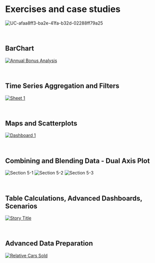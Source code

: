 # Exercises and case studies

![UC-afaa8ff3-ba2e-41fa-b32d-02288ff79a25](https://user-images.githubusercontent.com/106902757/173231733-85840fd6-9e70-4788-8722-be498a110b38.jpg)

&nbsp;
&nbsp;
## BarChart
<div class='tableauPlaceholder' id='viz1654585781692' style='position: relative'><noscript><a href='#'><img alt='Annual Bonus Analysis ' src='https:&#47;&#47;public.tableau.com&#47;static&#47;images&#47;Ta&#47;TableauTrainingSection-2&#47;AnnualBonusAnalysis&#47;1_rss.png' style='border: none' /></a></noscript><object class='tableauViz'  style='display:none;'><param name='host_url' value='https%3A%2F%2Fpublic.tableau.com%2F' /> <param name='embed_code_version' value='3' /> <param name='site_root' value='' /><param name='name' value='TableauTrainingSection-2&#47;AnnualBonusAnalysis' /><param name='tabs' value='no' /><param name='toolbar' value='yes' /><param name='static_image' value='https:&#47;&#47;public.tableau.com&#47;static&#47;images&#47;Ta&#47;TableauTrainingSection-2&#47;AnnualBonusAnalysis&#47;1.png' /> <param name='animate_transition' value='yes' /><param name='display_static_image' value='yes' /><param name='display_spinner' value='yes' /><param name='display_overlay' value='yes' /><param name='display_count' value='yes' /><param name='language' value='en-US' /></object></div>

&nbsp;
&nbsp;
## Time Series Aggregation and Filters
<div class='tableauPlaceholder' id='viz1654586364185' style='position: relative'><noscript><a href='#'><img alt='Sheet 1 ' src='https:&#47;&#47;public.tableau.com&#47;static&#47;images&#47;Ta&#47;TableauTrainingSection-3&#47;Sheet1&#47;1_rss.png' style='border: none' /></a></noscript><object class='tableauViz'  style='display:none;'><param name='host_url' value='https%3A%2F%2Fpublic.tableau.com%2F' /> <param name='embed_code_version' value='3' /> <param name='site_root' value='' /><param name='name' value='TableauTrainingSection-3&#47;Sheet1' /><param name='tabs' value='no' /><param name='toolbar' value='yes' /><param name='static_image' value='https:&#47;&#47;public.tableau.com&#47;static&#47;images&#47;Ta&#47;TableauTrainingSection-3&#47;Sheet1&#47;1.png' /> <param name='animate_transition' value='yes' /><param name='display_static_image' value='yes' /><param name='display_spinner' value='yes' /><param name='display_overlay' value='yes' /><param name='display_count' value='yes' /><param name='language' value='en-US' /></object></div>

&nbsp;
&nbsp;
## Maps and Scatterplots
<div class='tableauPlaceholder' id='viz1654708073707' style='position: relative'><noscript><a href='#'><img alt='Dashboard 1 ' src='https:&#47;&#47;public.tableau.com&#47;static&#47;images&#47;Ta&#47;TableauTrainingSection-4&#47;Dashboard1&#47;1_rss.png' style='border: none' /></a></noscript><object class='tableauViz'  style='display:none;'><param name='host_url' value='https%3A%2F%2Fpublic.tableau.com%2F' /> <param name='embed_code_version' value='3' /> <param name='site_root' value='' /><param name='name' value='TableauTrainingSection-4&#47;Dashboard1' /><param name='tabs' value='no' /><param name='toolbar' value='yes' /><param name='static_image' value='https:&#47;&#47;public.tableau.com&#47;static&#47;images&#47;Ta&#47;TableauTrainingSection-4&#47;Dashboard1&#47;1.png' /> <param name='animate_transition' value='yes' /><param name='display_static_image' value='yes' /><param name='display_spinner' value='yes' /><param name='display_overlay' value='yes' /><param name='display_count' value='yes' /><param name='language' value='en-US' /></object></div>

&nbsp;
&nbsp;
## Combining and Blending Data - Dual Axis Plot
![Section 5-1](https://user-images.githubusercontent.com/106902757/173031097-ab87e22f-b5de-4ab9-9e59-aa2681751d89.png)
![Section 5-2](https://user-images.githubusercontent.com/106902757/173031126-ee4b9717-eaf7-4693-b654-2567cabe5090.png)
![Section 5-3](https://user-images.githubusercontent.com/106902757/173031138-5afe1e7e-2862-41ec-a4cb-fb889b36a116.png)

&nbsp;
&nbsp;
## Table Calculations, Advanced Dashboards, Scenarios
<div class='tableauPlaceholder' id='viz1655035120081' style='position: relative'><noscript><a href='#'><img alt='Story Title ' src='https:&#47;&#47;public.tableau.com&#47;static&#47;images&#47;Ta&#47;TableauTrainingSection-6&#47;Story1&#47;1_rss.png' style='border: none' /></a></noscript><object class='tableauViz'  style='display:none;'><param name='host_url' value='https%3A%2F%2Fpublic.tableau.com%2F' /> <param name='embed_code_version' value='3' /> <param name='site_root' value='' /><param name='name' value='TableauTrainingSection-6&#47;Story1' /><param name='tabs' value='no' /><param name='toolbar' value='yes' /><param name='static_image' value='https:&#47;&#47;public.tableau.com&#47;static&#47;images&#47;Ta&#47;TableauTrainingSection-6&#47;Story1&#47;1.png' /> <param name='animate_transition' value='yes' /><param name='display_static_image' value='yes' /><param name='display_spinner' value='yes' /><param name='display_overlay' value='yes' /><param name='display_count' value='yes' /><param name='language' value='en-US' /></object></div>   

&nbsp;
&nbsp;
## Advanced Data Preparation
<div class='tableauPlaceholder' id='viz1655035168684' style='position: relative'><noscript><a href='#'><img alt='Relative Cars Sold ' src='https:&#47;&#47;public.tableau.com&#47;static&#47;images&#47;Ta&#47;TableauTrainingSection-7&#47;RelativeCarsSold&#47;1_rss.png' style='border: none' /></a></noscript><object class='tableauViz'  style='display:none;'><param name='host_url' value='https%3A%2F%2Fpublic.tableau.com%2F' /> <param name='embed_code_version' value='3' /> <param name='site_root' value='' /><param name='name' value='TableauTrainingSection-7&#47;RelativeCarsSold' /><param name='tabs' value='no' /><param name='toolbar' value='yes' /><param name='static_image' value='https:&#47;&#47;public.tableau.com&#47;static&#47;images&#47;Ta&#47;TableauTrainingSection-7&#47;RelativeCarsSold&#47;1.png' /> <param name='animate_transition' value='yes' /><param name='display_static_image' value='yes' /><param name='display_spinner' value='yes' /><param name='display_overlay' value='yes' /><param name='display_count' value='yes' /><param name='language' value='en-US' /></object></div> 
